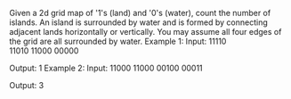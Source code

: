 Given a 2d grid map of '1's (land) and '0's (water), count the number of islands. An island is surrounded by water and is formed by connecting adjacent lands horizontally or vertically. You may assume all four edges of the grid are all surrounded by water.
Example 1:
Input:
11110<br>
11010
11000
00000

Output: 1
Example 2:
Input:
11000
11000
00100
00011

Output: 3
